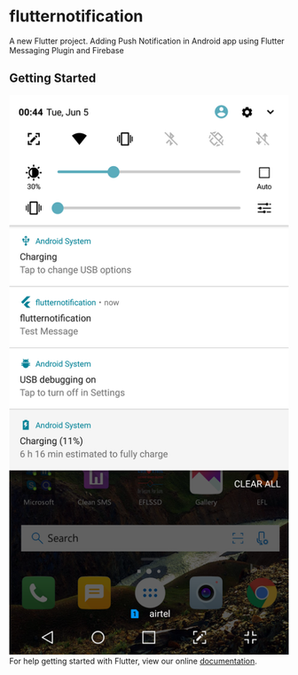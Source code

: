 # flutternotification

A new Flutter project. Adding Push Notification in Android app using Flutter Messaging Plugin and Firebase

## Getting Started
![alt text](https://raw.githubusercontent.com/varunn12/flutter-push-notification/master/Screenshot_2018-06-05-00-45-00.png)
For help getting started with Flutter, view our online
[documentation](https://flutter.io/).
